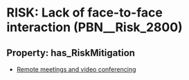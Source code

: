 # RISK: __Lack of face-to-face interaction__ (PBN__Risk_2800)

## Property: has_RiskMitigation

* [Remote meetings and video conferencing](PBN__Mitigation_895)

